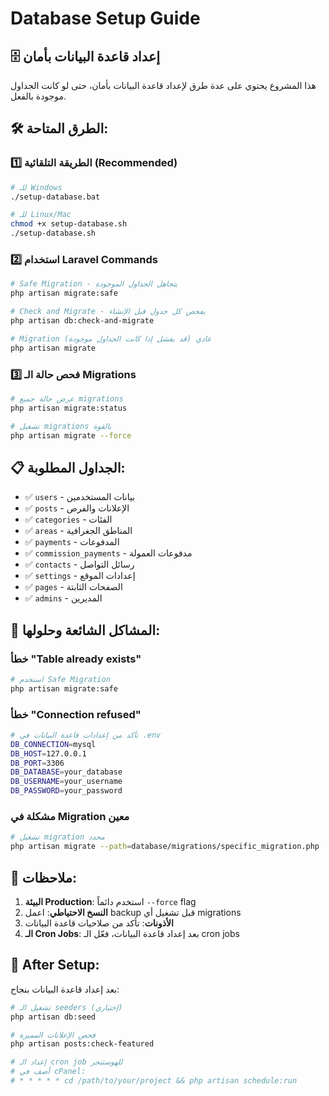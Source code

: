 # Database Setup Guide

## 🗄️ إعداد قاعدة البيانات بأمان

هذا المشروع يحتوي على عدة طرق لإعداد قاعدة البيانات بأمان، حتى لو كانت الجداول موجودة بالفعل.

## 🛠️ الطرق المتاحة:

### 1️⃣ الطريقة التلقائية (Recommended)

```bash
# للـ Windows
./setup-database.bat

# للـ Linux/Mac
chmod +x setup-database.sh
./setup-database.sh
```

### 2️⃣ استخدام Laravel Commands

```bash
# Safe Migration - يتجاهل الجداول الموجودة
php artisan migrate:safe

# Check and Migrate - يفحص كل جدول قبل الإنشاء
php artisan db:check-and-migrate

# Migration عادي (قد يفشل إذا كانت الجداول موجودة)
php artisan migrate
```

### 3️⃣ فحص حالة الـ Migrations

```bash
# عرض حالة جميع migrations
php artisan migrate:status

# تشغيل migrations بالقوة
php artisan migrate --force
```

## 📋 الجداول المطلوبة:

-   ✅ `users` - بيانات المستخدمين
-   ✅ `posts` - الإعلانات والفرص
-   ✅ `categories` - الفئات
-   ✅ `areas` - المناطق الجغرافية
-   ✅ `payments` - المدفوعات
-   ✅ `commission_payments` - مدفوعات العمولة
-   ✅ `contacts` - رسائل التواصل
-   ✅ `settings` - إعدادات الموقع
-   ✅ `pages` - الصفحات الثابتة
-   ✅ `admins` - المديرين

## 🔧 المشاكل الشائعة وحلولها:

### خطأ "Table already exists"

```bash
# استخدم Safe Migration
php artisan migrate:safe
```

### خطأ "Connection refused"

```bash
# تأكد من إعدادات قاعدة البيانات في .env
DB_CONNECTION=mysql
DB_HOST=127.0.0.1
DB_PORT=3306
DB_DATABASE=your_database
DB_USERNAME=your_username
DB_PASSWORD=your_password
```

### مشكلة في Migration معين

```bash
# تشغيل migration محدد
php artisan migrate --path=database/migrations/specific_migration.php
```

## 📝 ملاحظات:

1. **البيئة Production**: استخدم دائماً `--force` flag
2. **النسخ الاحتياطي**: اعمل backup قبل تشغيل أي migrations
3. **الأذونات**: تأكد من صلاحيات قاعدة البيانات
4. **الـ Cron Jobs**: بعد إعداد قاعدة البيانات، فعّل الـ cron jobs

## 🚀 After Setup:

بعد إعداد قاعدة البيانات بنجاح:

```bash
# تشغيل الـ seeders (إختياري)
php artisan db:seed

# فحص الإعلانات المميزة
php artisan posts:check-featured

# إعداد الـ cron job للهوستنجر
# أضف في cPanel:
# * * * * * cd /path/to/your/project && php artisan schedule:run
```
